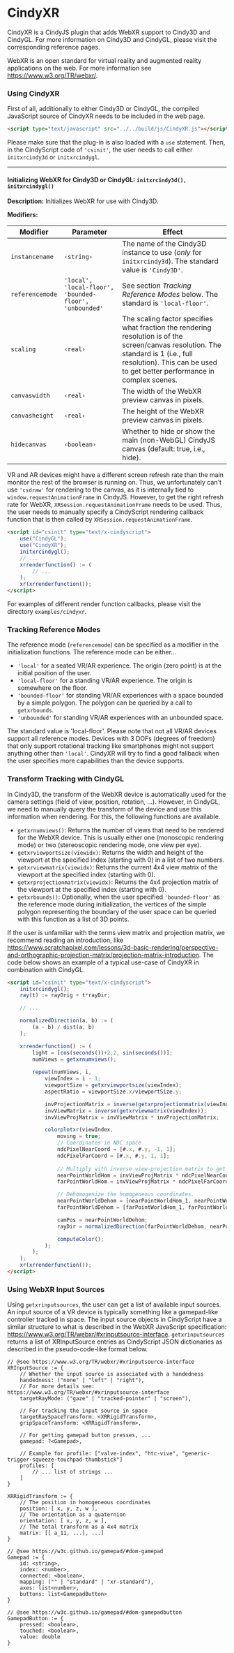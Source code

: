 # CindyXR

CindyXR is a CindyJS plugin that adds WebXR support to Cindy3D and CindyGL. For more information on Cindy3D and CindyGL, please visit the corresponding reference pages.

WebXR is an open standard for virtual reality and augmented reality applications on the web. For more information see https://www.w3.org/TR/webxr/.

### Using CindyXR

First of all, additionally to either Cindy3D or CindyGL, the compiled JavaScript source of CindyXR needs to be included in the web page.

```html
<script type="text/javascript" src="../../build/js/CindyXR.js"></script>
```
Please make sure that the plug-in is also loaded with a `use` statement. Then, in the CindyScript code of `'csinit'`, the user needs to call either `initxrcindy3d` or `initxrcindygl`.

------

#### Initializing WebXR for Cindy3D or CindyGL: `initxrcindy3d(), initxrcindygl()`

**Description:**
Initializes WebXR for use with Cindy3D.

**Modifiers:**

| Modifier  | Parameter                | Effect                                                   |
| --------- | ------------------------ | -------------------------------------------------------- |
| `instancename` | `‹string›` | The name of the Cindy3D instance to use (*only* for `initxrcindy3d`). The standard value is `'Cindy3D'`. |
| `referencemode` | `'local', 'local-floor', 'bounded-floor', 'unbounded'` | See section *Tracking Reference Modes* below. The standard is `'local-floor'`. |
| `scaling` | `‹real›` | The scaling factor specifies what fraction the rendering resolution is of the screen/canvas resolution. The standard is 1 (i.e., full resolution). This can be used to get better performance in complex scenes. |
| `canvaswidth` | `‹real›` | The width of the WebXR preview canvas in pixels. |
| `canvasheight` | `‹real›` | The height of the WebXR preview canvas in pixels. |
| `hidecanvas` | `‹boolean›` | Whether to hide or show the main (non-WebGL) CindyJS canvas (default: true, i.e., hide). |


VR and AR devices might have a different screen refresh rate than the main monitor the rest of the browser is running on. Thus, we unfortunately can't use `'csdraw'` for rendering to the canvas, as it is internally tied to `window.requestAnimationFrame` in CindyJS. However, to get the right refresh rate for WebXR, `XRSession.requestAnimationFrame` needs to be used. Thus, the user needs to manually specify a CindyScript rendering callback function that is then called by `XRSession.requestAnimationFrame`.

```html
<script id="csinit" type="text/x-cindyscript">
    use("CindyGL");
    use("CindyXR");
    initxrcindygl();
    // ...
    xrrenderfunction() := (
        // ...
    );
    xr(xrrenderfunction());
</script>
```
For examples of different render function callbacks, please visit the directory `examples/cindyxr`.

### Tracking Reference Modes

The reference mode (`referencemode`) can be specified as a modifier in the initialization functions. The reference mode can be either...
- `'local'` for a seated VR/AR experience. The origin (zero point) is at the initial position of the user.
- `'local-floor'` for a standing VR/AR experience. The origin is somewhere on the floor.
- `'bounded-floor'` for standing VR/AR experiences with a space bounded by a simple polygon. The polygon can be queried by a call to `getxrbounds`.
- `'unbounded'` for standing VR/AR experiences with an unbounded space.

The standard value is 'local-floor'. Please note that not all VR/AR devices support all reference modes. Devices with 3 DOFs (degrees of freedom) that only support rotational tracking like smartphones might not support anything other than `'local'`. CindyXR will try to find a good fallback when the user specifies more capabilities than the device supports.

### Transform Tracking with CindyGL

In Cindy3D, the transform of the WebXR device is automatically used for the camera settings (field of view, position, rotation, ...). However, in CindyGL, we need to manually query the transform of the device and use this information when rendering. For this, the following functions are available.

- `getxrnumviews()`: Returns the number of views that need to be rendered for the WebXR device. This is usually either one (monoscopic rendering mode) or two (stereoscopic rendering mode, one view per eye).
- `getxrviewportsize(viewidx)`: Returns the width and height of the viewport at the specified index (starting with 0) in a list of two numbers.
- `getxrviewmatrix(viewidx)`: Returns the current 4x4 view matrix of the viewport at the specified index (starting with 0).
- `getxrprojectionmatrix(viewidx)`: Returns the 4x4 projection matrix of the viewport at the specified index (starting with 0).
- `getxrbounds()`: Optionally, when the user specified `'bounded-floor'` as the reference mode during initialization, the vertices of the simple polygon representing the boundary of the user space can be queried with this function as a list of 3D points.


If the user is unfamiliar with the terms view matrix and projection matrix, we recommend reading an introduction, like https://www.scratchapixel.com/lessons/3d-basic-rendering/perspective-and-orthographic-projection-matrix/projection-matrix-introduction. The code below shows an example of a typical use-case of CindyXR in combination with CindyGL.

```html
<script id="csinit" type="text/x-cindyscript">
    initxrcindygl();
    ray(t) := rayOrig + t*rayDir;

    // ...

    normalizedDirection(a, b) := (
        (a - b) / dist(a, b)
    );

    xrrenderfunction() := (
        light = [cos(seconds())+2,2, sin(seconds())];
        numViews = getxrnumviews();
    
        repeat(numViews, i,
            viewIndex = i - 1;
            viewportSize = getxrviewportsize(viewIndex);
            aspectRatio = viewportSize.x/viewportSize.y;

            invProjectionMatrix = inverse(getxrprojectionmatrix(viewIndex));
            invViewMatrix = inverse(getxrviewmatrix(viewIndex));
            invViewProjMatrix = invViewMatrix * invProjectionMatrix;

            colorplotxr(viewIndex,
                moving = true;
                // Coordinates in NDC space
                ndcPixelNearCoord = [#.x, #.y, -1, 1];
                ndcPixelFarCoord = [#.x, #.y, 1, 1];
        
                // Multiply with inverse view-projection matrix to get world space coordinates.
                nearPointWorldHom = invViewProjMatrix * ndcPixelNearCoord;
                farPointWorldHom = invViewProjMatrix * ndcPixelFarCoord;

                // Dehomogenize the homogeneous coordinates.
                nearPointWorldDehom = [nearPointWorldHom_1, nearPointWorldHom_2, nearPointWorldHom_3] / nearPointWorldHom_4;
                farPointWorldDehom = [farPointWorldHom_1, farPointWorldHom_2, farPointWorldHom_3] / farPointWorldHom_4;

                camPos = nearPointWorldDehom;
                rayDir = normalizedDirection(farPointWorldDehom, nearPointWorldDehom);

                computeColor();
            );
        );
    );
    xr(xrrenderfunction());
</script>
```


### Using WebXR Input Sources

Using `getxrinputsources`, the user can get a list of available input sources. An input source of a VR device is typically something like a gamepad-like controller tracked in space. The input source objects in CindyScript have a similar structure to what is described in the WebXR JavaScript specification: https://www.w3.org/TR/webxr/#xrinputsource-interface. `getxrinputsources` returns a list of XRInputSource entries as CindyScript JSON dictionaries as described in the pseudo-code-like format below.

```
// @see https://www.w3.org/TR/webxr/#xrinputsource-interface
XRInputSource := {
	// Whether the input source is associated with a handedness
	handedness: ("none" | "left" | "right"),
	// For more details see: https://www.w3.org/TR/webxr/#xrinputsource-interface
	targetRayMode: ("gaze" | "tracked-pointer" | "screen"),

	// For tracking the input source in space
	targetRaySpaceTransform: <XRRigidTransform>,
	gripSpaceTransform: <XRRigidTransform>,

	// For getting gamepad button presses, ...	
	gamepad: ?<Gamepad>,

	// Example for profile: ["valve-index", "htc-vive", "generic-trigger-squeeze-touchpad-thumbstick"]
	profiles: [
		// ... list of strings ...
	]
}

XRRigidTransform := {
	// The position in homogeneous coordinates
    position: [ x, y, z, w ],
	// The orientation as a quaternion
	orientation: [ x, y, z, w ],
	// The total transform as a 4x4 matrix
	matrix: [[ a_11, ...], ...]
}

// @see https://w3c.github.io/gamepad/#dom-gamepad
Gamepad := {
	id: <string>,
	index: <number>,
	connected: <boolean>,
	mapping: ("" | "standard" | "xr-standard"),
	axes: list<number>,
	buttons: list<GamepadButton>
}

// @see https://w3c.github.io/gamepad/#dom-gamepadbutton
GamepadButton := {
	pressed: <boolean>,
	touched: <boolean>,
	value: double
}
```
